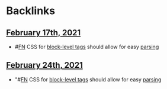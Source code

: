 
# Backlinks
## [February 17th, 2021](<February 17th, 2021.md>)
- #[FN](<FN.md>) CSS for [block-level tags](<block-level tags.md>) should allow for easy [parsing](<parsing.md>)

## [February 24th, 2021](<February 24th, 2021.md>)
- "#[FN](<FN.md>) CSS for [block-level tags](<block-level tags.md>) should allow for easy [parsing](<parsing.md>)

